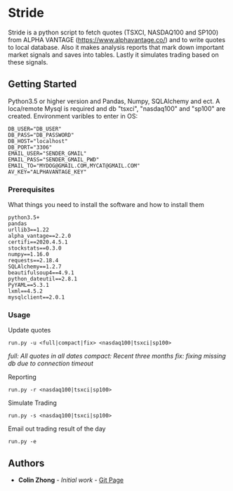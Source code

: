 # Stride

Stride is a python script to fetch quotes (TSXCI, NASDAQ100 and SP100) from ALPHA VANTAGE (https://www.alphavantage.co/) and to write quotes to local database. Also it makes analysis reports that mark down important market signals and saves into tables. Lastly it simulates trading based on these signals.

## Getting Started

Python3.5 or higher version and Pandas, Numpy, SQLAlchemy and ect.
A loca/remote Mysql is required and db "tsxci", "nasdaq100" and "sp100" are created.
Environment varibles to enter in OS:
```
DB_USER="DB_USER"
DB_PASS="DB_PASSWORD"
DB_HOST="localhost"
DB_PORT="3306"
EMAIL_USER="SENDER_GMAIL"
EMAIL_PASS="SENDER_GMAIL_PWD"
EMAIL_TO="MYDOG@GMAIL.COM,MYCAT@GMAIL.COM"
AV_KEY="ALPHAVANTAGE_KEY"
```

### Prerequisites

What things you need to install the software and how to install them

```
python3.5+
pandas
urllib3==1.22
alpha_vantage==2.2.0
certifi==2020.4.5.1
stockstats==0.3.0
numpy==1.16.0
requests==2.18.4
SQLAlchemy==1.2.7
beautifulsoup4==4.9.1
python_dateutil==2.8.1
PyYAML==5.3.1
lxml==4.5.2
mysqlclient==2.0.1

```


### Usage

Update quotes

```
run.py -u <full|compact|fix> <nasdaq100|tsxci|sp100>
```
*full: All quotes in all dates
compact: Recent three months
fix: fixing missing db due to connection timeout*


Reporting
```
run.py -r <nasdaq100|tsxci|sp100>
```

Simulate Trading
```
run.py -s <nasdaq100|tsxci|sp100>
```

Email out trading result of the day
```
run.py -e
```


## Authors

* **Colin Zhong** - *Initial work* - [Git Page](https://github.com/chzhong25346)
